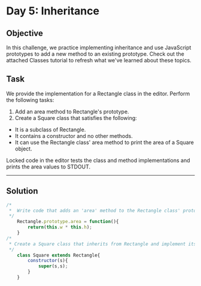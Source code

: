 # Day 5: Inheritance
## Objective

In this challenge, we practice implementing inheritance and use JavaScript prototypes to add a new method to an existing prototype. Check out the attached Classes tutorial to refresh what we've learned about these topics.

## Task

We provide the implementation for a Rectangle class in the editor. Perform the following tasks:

1. Add an area method to Rectangle's prototype.
2. Create a Square class that satisfies the following:
 - It is a subclass of Rectangle.
 - It contains a constructor and no other methods.
 - It can use the Rectangle class' area method to print the area of a Square object.
 
Locked code in the editor tests the class and method implementations and prints the area values to STDOUT.


---

## Solution 

```javascript
/*
 *  Write code that adds an 'area' method to the Rectangle class' prototype
 */
    Rectangle.prototype.area = function(){
        return(this.w * this.h);
    }
/*
 * Create a Square class that inherits from Rectangle and implement its class constructor
 */
    class Square extends Rectangle{
        constructor(s){
            super(s,s);
        }
    }

```

